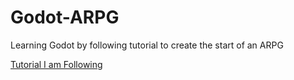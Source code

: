 # Godot-ARPG
 
Learning Godot by following tutorial to create the start of an ARPG

[Tutorial I am Following](https://youtube.com/playlist?list=PL9FzW-m48fn2SlrW0KoLT4n5egNdX-W9a&si=_fYBIx9c-10zVwN-)